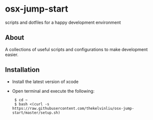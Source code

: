 # osx-jump-start
scripts and dotfiles for a happy development environment

## About
A collections of useful scripts and configurations to make development easier.

## Installation
 - Install the latest version of xcode
 - Open terminal and execute the following:

        $ cd ~
        $ bash <(curl -s https://raw.githubusercontent.com/thekelvinliu/osx-jump-start/master/setup.sh)
